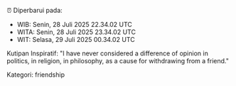 ⏰ Diperbarui pada:
- WIB: Senin, 28 Juli 2025 22.34.02 UTC
- WITA: Senin, 28 Juli 2025 23.34.02 UTC
- WIT: Selasa, 29 Juli 2025 00.34.02 UTC

Kutipan Inspiratif:
"I have never considered a difference of opinion in politics, in religion, in philosophy, as a cause for withdrawing from a friend."


Kategori: friendship

